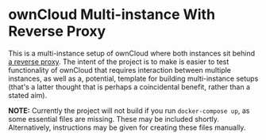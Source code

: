 # ownCloud Multi-instance With Reverse Proxy

This is a multi-instance setup of ownCloud where both instances sit behind [a reverse proxy](https://en.wikipedia.org/wiki/Reverse_proxy).
The intent of the project is to make is easier to test functionality of ownCloud that requires interaction between multiple instances, as well as a, potential, template for building multi-instance setups (that's a latter thought that is perhaps a coincidental benefit, rather than a stated aim).

 **NOTE:** Currently the project will not build if you run `docker-compose up`, as some essential files are missing. These may be included shortly. Alternatively, instructions may be given for creating these files manually.
